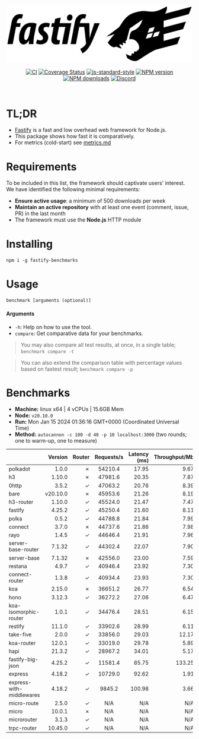 <div align="center">
  <img src="https://github.com/fastify/graphics/raw/HEAD/fastify-landscape-outlined.svg" width="650" height="auto"/>
</div>

<div align="center">

[![CI](https://github.com/fastify/fastify/workflows/ci/badge.svg)](https://github.com/fastify/fastify/actions/workflows/ci.yml)
[![Coverage Status](https://coveralls.io/repos/github/fastify/fastify/badge.svg?branch=master)](https://coveralls.io/github/fastify/fastify?branch=master)
[![js-standard-style](https://img.shields.io/badge/code%20style-standard-brightgreen.svg?style=flat)](http://standardjs.com/)
[![NPM version](https://img.shields.io/npm/v/fastify.svg?style=flat)](https://www.npmjs.com/package/fastify)
[![NPM downloads](https://img.shields.io/npm/dm/fastify.svg?style=flat)](https://www.npmjs.com/package/fastify) [![Discord](https://img.shields.io/discord/725613461949906985)](https://discord.gg/fastify)

</div>
<br />

# TL;DR

* [Fastify](https://github.com/fastify/fastify) is a fast and low overhead web framework for Node.js.
* This package shows how fast it is comparatively.
* For metrics (cold-start) see [metrics.md](./METRICS.md)

# Requirements

To be included in this list, the framework should captivate users' interest. We have identified the following minimal requirements:
- **Ensure active usage**: a minimum of 500 downloads per week
- **Maintain an active repository** with at least one event (comment, issue, PR) in the last month
- The framework must use the **Node.js** HTTP module

# Installing

```
npm i -g fastify-benchmarks
```

# Usage

```
benchmark [arguments (optional)]
```

#### Arguments

* `-h`: Help on how to use the tool.
* `compare`: Get comparative data for your benchmarks.

> You may also compare all test results, at once, in a single table; `benchmark compare -t`

> You can also extend the comparison table with percentage values based on fastest result; `benchmark compare -p`
# Benchmarks

* __Machine:__ linux x64 | 4 vCPUs | 15.6GB Mem
* __Node:__ `v20.10.0`
* __Run:__ Mon Jan 15 2024 01:36:16 GMT+0000 (Coordinated Universal Time)
* __Method:__ `autocannon -c 100 -d 40 -p 10 localhost:3000` (two rounds; one to warm-up, one to measure)

|                          | Version  | Router | Requests/s | Latency (ms) | Throughput/Mb |
| :--                      | --:      | --:    | :-:        | --:          | --:           |
| polkadot                 | 1.0.0    | ✗      | 54210.4    | 17.95        | 9.67          |
| h3                       | 1.10.0   | ✗      | 47981.6    | 20.35        | 7.87          |
| 0http                    | 3.5.2    | ✓      | 47063.2    | 20.76        | 8.39          |
| bare                     | v20.10.0 | ✗      | 45953.6    | 21.26        | 8.19          |
| h3-router                | 1.10.0   | ✓      | 45524.0    | 21.47        | 7.47          |
| fastify                  | 4.25.2   | ✓      | 45250.4    | 21.60        | 8.11          |
| polka                    | 0.5.2    | ✓      | 44788.8    | 21.84        | 7.99          |
| connect                  | 3.7.0    | ✗      | 44737.6    | 21.86        | 7.98          |
| rayo                     | 1.4.5    | ✓      | 44646.4    | 21.91        | 7.96          |
| server-base-router       | 7.1.32   | ✓      | 44302.4    | 22.07        | 7.90          |
| server-base              | 7.1.32   | ✗      | 42556.0    | 23.00        | 7.59          |
| restana                  | 4.9.7    | ✓      | 40946.4    | 23.92        | 7.30          |
| connect-router           | 1.3.8    | ✓      | 40934.4    | 23.93        | 7.30          |
| koa                      | 2.15.0   | ✗      | 36651.2    | 26.77        | 6.54          |
| hono                     | 3.12.3   | ✓      | 36272.2    | 27.06        | 6.47          |
| koa-isomorphic-router    | 1.0.1    | ✓      | 34476.4    | 28.51        | 6.15          |
| restify                  | 11.1.0   | ✓      | 33902.6    | 28.99        | 6.11          |
| take-five                | 2.0.0    | ✓      | 33856.0    | 29.03        | 12.17         |
| koa-router               | 12.0.1   | ✓      | 33019.0    | 29.78        | 5.89          |
| hapi                     | 21.3.2   | ✓      | 28967.2    | 34.01        | 5.17          |
| fastify-big-json         | 4.25.2   | ✓      | 11581.4    | 85.75        | 133.25        |
| express                  | 4.18.2   | ✓      | 10729.0    | 92.62        | 1.91          |
| express-with-middlewares | 4.18.2   | ✓      | 9845.2     | 100.98       | 3.66          |
| micro-route              | 2.5.0    | ✓      | N/A        | N/A          | N/A           |
| micro                    | 10.0.1   | ✗      | N/A        | N/A          | N/A           |
| microrouter              | 3.1.3    | ✓      | N/A        | N/A          | N/A           |
| trpc-router              | 10.45.0  | ✓      | N/A        | N/A          | N/A           |
